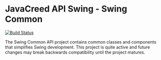 # JavaCreed API Swing - Swing Common

[![Build Status](https://travis-ci.org/javacreed/swing-common.svg?branch=master)](https://travis-ci.org/javacreed/swing-common)

The Swing Common API project contains common classes and components that simplifies Swing development.  This project is quite active and future changes may break backwards compatibility until the project matures.
